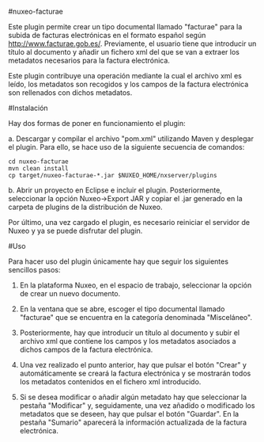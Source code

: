 #nuxeo-facturae

Este plugin permite crear un tipo documental llamado "facturae" para la subida de facturas electrónicas en el formato español según http://www.facturae.gob.es/. Previamente, el usuario tiene que introducir un título al documento y añadir un fichero xml del que se van a extraer los metadatos necesarios para la factura electrónica.

Este plugin contribuye una operación mediante la cual el archivo xml es leído, los metadatos son recogidos y los campos de la factura electrónica son rellenados con dichos metadatos.

#Instalación

Hay dos formas de poner en funcionamiento el plugin:

a. Descargar y compilar el archivo "pom.xml" utilizando Maven y desplegar el plugin. Para ello, se hace uso de la siguiente secuencia de comandos:

	cd nuxeo-facturae
	mvn clean install
	cp target/nuxeo-facturae-*.jar $NUXEO_HOME/nxserver/plugins

b. Abrir un proyecto en Eclipse e incluir el plugin. Posteriormente, seleccionar la opción Nuxeo->Export JAR y copiar el .jar generado en la carpeta de plugins de la distribución de Nuxeo.

Por último, una vez cargado el plugin, es necesario reiniciar el servidor de Nuxeo y ya se puede disfrutar del plugin.

#Uso

Para hacer uso del plugin únicamente hay que seguir los siguientes sencillos pasos:

1. En la plataforma Nuxeo, en el espacio de trabajo, seleccionar la opción de crear un nuevo documento.

2. En la ventana que se abre, escoger el tipo documental llamado "facturae" que se encuentra en la categoría denominada "Misceláneo".

3. Posteriormente, hay que introducir un título al documento y subir el archivo xml que contiene los campos y los metadatos asociados a dichos campos de la factura electrónica.

4. Una vez realizado el punto anterior, hay que pulsar el botón "Crear" y automáticamente se creará la factura electrónica y se mostrarán todos los metadatos contenidos en el fichero xml introducido.

5. Si se desea modificar o añadir algún metadato hay que seleccionar la pestaña "Modificar" y, seguidamente, una vez añadido o modificado los metadatos que se deseen, hay que pulsar el botón "Guardar". En la pestaña "Sumario" aparecerá la información actualizada de la factura electrónica.

